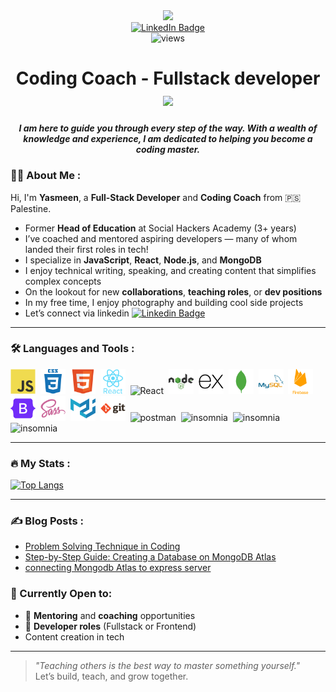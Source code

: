 


<div id="header" align="center">
  <img src = https://media.giphy.com/media/fYBEN9TRdEnW0HDMJS/giphy.gif width="200"/>
  
<div id="badges" >
    <a href="https://www.linkedin.com/in/yasmeen-othman-98411b19a/">
    <img src="https://img.shields.io/badge/LinkedIn-blue?style=for-the-badge&logo=linkedin&logoColor=white" alt="LinkedIn Badge"/>

  </a>

</div>
 <img src="https://komarev.com/ghpvc/?username=YasmeenOthman&style=flat-square&color=blue" alt="views"/>
 <h1>
 Coding Coach - Fullstack developer  <img src="https://media.giphy.com/media/hvRJCLFzcasrR4ia7z/giphy.gif" width="30px"/>
   <h5> I am here to guide you through every step of the way. With a wealth of knowledge and experience, I am  dedicated to helping you become a coding master.</h5>
 
</h1>

<!-- <div align="center">
  <img src="https://media.giphy.com/media/hpXdHPfFI5wTABdDx9/giphy.gif" width="600" height="400"/>
</div> -->
<!-- <div align="center">
  <img src="https://media.giphy.com/media/L1R1tvI9svkIWwpVYr/giphy.gif" width="500" height="300"/>
</div> -->
</div>


 ### 👩‍💻 About Me :
Hi, I'm **Yasmeen**, a **Full-Stack Developer** and **Coding Coach** from 🇵🇸 Palestine.

-  Former **Head of Education** at Social Hackers Academy (3+ years)
-  I’ve coached and mentored aspiring developers — many of whom landed their first roles in tech!
-  I specialize in **JavaScript**, **React**, **Node.js**, and **MongoDB**
-  I enjoy technical writing, speaking, and creating content that simplifies complex concepts
-  On the lookout for new **collaborations**, **teaching roles**, or **dev positions**
-  In my free time, I enjoy photography and building cool side projects
- Let’s connect via linkedin [![Linkedin Badge](https://img.shields.io/badge/-YasmeenOthman-blue?style=flat&logo=Linkedin&logoColor=white)](https://www.linkedin.com/in/yasmeen-othman-98411b19a/)


---

### 🛠️ Languages and Tools :

<div>
 
  <img src="https://github.com/devicons/devicon/blob/master/icons/javascript/javascript-original.svg" title="JavaScript" alt="JavaScript" width="40" height="40"/>&nbsp;
  <img src="https://github.com/devicons/devicon/blob/master/icons/css3/css3-plain-wordmark.svg"  title="CSS3" alt="CSS" width="40" height="40"/>&nbsp;
  <img src="https://github.com/devicons/devicon/blob/master/icons/html5/html5-original.svg" title="HTML5" alt="HTML" width="40" height="40"/>&nbsp;
    <img src="https://github.com/devicons/devicon/blob/master/icons/react/react-original-wordmark.svg" title="React" alt="React" width="40" height="40"/>&nbsp;
    <img src="https://raw.githubusercontent.com/reduxjs/redux/master/logo/logo.png" title="React" alt="React" width="40" height="40"/>&nbsp;
  <img src="https://github.com/devicons/devicon/blob/master/icons/nodejs/nodejs-original-wordmark.svg" title="NodeJS" alt="NodeJS" width="40" height="40"/>&nbsp;
    <img src="https://raw.githubusercontent.com/devicons/devicon/1119b9f84c0290e0f0b38982099a2bd027a48bf1/icons/express/express-original.svg" title="Express" alt="express" width="40" height="40"/>&nbsp;
   <img src="https://raw.githubusercontent.com/devicons/devicon/1119b9f84c0290e0f0b38982099a2bd027a48bf1/icons/mongodb/mongodb-plain.svg" title="Mongodb" alt="mongodb" width="40" height="40"/>&nbsp;
   <img src="https://github.com/devicons/devicon/blob/master/icons/mysql/mysql-original-wordmark.svg" title="MySQL"  alt="MySQL" width="40" height="40"/>&nbsp;
  <img src="https://github.com/devicons/devicon/blob/master/icons/firebase/firebase-plain-wordmark.svg" title="Firebase" alt="Firebase" width="40" height="40"/>&nbsp;
  <img src="https://raw.githubusercontent.com/devicons/devicon/1119b9f84c0290e0f0b38982099a2bd027a48bf1/icons/bootstrap/bootstrap-plain.svg" title="Bootstrap" alt="Bootstrap" width="40" height="40"/>&nbsp;
  <img src="https://raw.githubusercontent.com/devicons/devicon/1119b9f84c0290e0f0b38982099a2bd027a48bf1/icons/sass/sass-original.svg" title="SASS" alt="SASS" width="40" height="40"/>&nbsp;
    <img src="https://github.com/devicons/devicon/blob/master/icons/materialui/materialui-original.svg" title="Material UI" alt="Material UI" width="40" height="40"/>&nbsp;
  <img src="https://github.com/devicons/devicon/blob/master/icons/git/git-original-wordmark.svg" title="Git" alt="Git" width="40" height="40"/>&nbsp;
  <img src="https://www.svgrepo.com/download/354202/postman-icon.svg" title="postman" alt="postman" width="40" height="40"/>&nbsp;
  <img src="https://icons.iconarchive.com/icons/papirus-team/papirus-apps/512/insomnia-icon.png" title="insomnia" alt="insomnia" width="40" height="40"/>&nbsp;
  <img src="https://howtodoinjava.com/wp-content/uploads/2016/07/Jasmine-Logo.png" title="insomnia" alt="insomnia" width="40" height="40"/>&nbsp;
  <img src="https://upload.wikimedia.org/wikipedia/commons/thumb/3/33/Figma-logo.svg/1200px-Figma-logo.svg.png" title="insomnia" alt="insomnia" width="40" height="40"/>&nbsp;

</div>

---

### 🔥 My Stats :
<!---
[![GitHub Streak](http://github-readme-streak-stats.herokuapp.com?user=YasmeenOthman&theme=dark&background=000000)](https://git.io/streak-stats)
-->
[![Top Langs](https://github-readme-stats.vercel.app/api/top-langs/?username=YasmeenOthman&layout=compact&theme=vision-friendly-dark)](https://github.com/anuraghazra/github-readme-stats)

---

### ✍️ Blog Posts :

- [Problem Solving Technique in Coding](https://socialhackersacademy.org/blog/web-development/problem-solving-technique-in-coding/)
- [Step-by-Step Guide: Creating a Database on MongoDB Atlas](https://medium.com/@yasmeen.othman20/step-by-step-guide-creating-a-database-on-mongodb-atlas-fb1ead561c69)
- [connecting Mongodb Atlas to express server](https://medium.com/@yasmeen.othman20/connecting-your-mongodb-to-express-server-47d52fb2105c)

  
### 🚀 Currently Open to:

- 🎯 **Mentoring** and **coaching** opportunities
- 🌱 **Developer roles** (Fullstack or Frontend)
-   Content creation in tech

---

> _"Teaching others is the best way to master something yourself."_  
> Let’s build, teach, and grow together.
